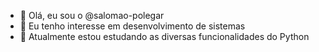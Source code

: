 - 👋 Olá, eu sou o @salomao-polegar
- 👀 Eu tenho interesse em desenvolvimento de sistemas
- 🌱 Atualmente estou estudando as diversas funcionalidades do Python

<!---
salomao-polegar/salomao-polegar is a ✨ special ✨ repository because its `README.md` (this file) appears on your GitHub profile.
You can click the Preview link to take a look at your changes.
--->
